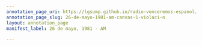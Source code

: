 ```yaml
---
annotation_page_uri: https://lgsump.github.io/radio-venceremos-espanol/annotations/26-de-mayo-1981-am-canvas-1-violaci-n.json
annotation_page_slug: 26-de-mayo-1981-am-canvas-1-violaci-n
layout: annotation_page
manifest_label: 26 de mayo, 1981 - AM

---
```

